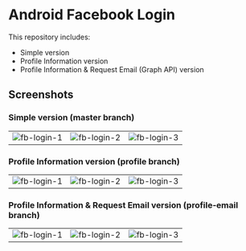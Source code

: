 # Android Facebook Login

This repository includes:

* Simple version
* Profile Information version
* Profile Information & Request Email (Graph API) version

## Screenshots

### Simple version (master branch)

<table border="0">
<tr>
<td>
<img alt="fb-login-1" src="https://cloud.githubusercontent.com/assets/1444991/26755246/7a9008a0-4857-11e7-81bc-8fb98ff3ffb8.png">
</td>
<td>
<img alt="fb-login-2" src="https://cloud.githubusercontent.com/assets/1444991/26755247/7a98b298-4857-11e7-857d-dde107b03ae2.png">
</td>
<td>
<img alt="fb-login-3" src="https://cloud.githubusercontent.com/assets/1444991/26755245/7a74b38e-4857-11e7-83bb-09f9bf801c66.png">
</td>
</tr>
</table>

### Profile Information version (profile branch)

<table border="0">
<tr>
<td>
<img alt="fb-login-1" src="https://cloud.githubusercontent.com/assets/1444991/26755246/7a9008a0-4857-11e7-81bc-8fb98ff3ffb8.png">
</td>
<td>
<img alt="fb-login-2" src="https://cloud.githubusercontent.com/assets/1444991/26755247/7a98b298-4857-11e7-857d-dde107b03ae2.png">
</td>
<td>
<img alt="fb-login-3" src="https://cloud.githubusercontent.com/assets/1444991/26756092/45a67be4-4869-11e7-886a-360266ca5749.png">
</td>
</tr>
</table>

### Profile Information & Request Email version (profile-email branch)

<table border="0">
<tr>
<td>
<img alt="fb-login-1" src="https://cloud.githubusercontent.com/assets/1444991/26755246/7a9008a0-4857-11e7-81bc-8fb98ff3ffb8.png">
</td>
<td>
<img alt="fb-login-2" src="https://cloud.githubusercontent.com/assets/1444991/26756466/007a9f52-4871-11e7-81de-376d4d0c7d14.png">
</td>
<td>
<img alt="fb-login-3" src="https://cloud.githubusercontent.com/assets/1444991/26756489/87d29c3e-4871-11e7-87fd-f31a090bc6e2.jpg">
</td>
</tr>
</table>
